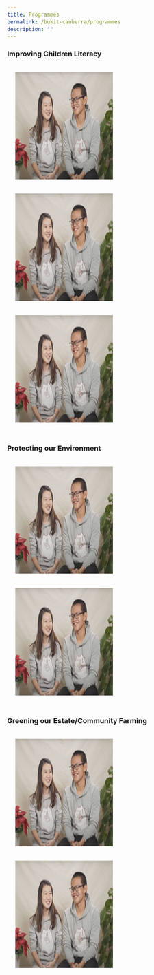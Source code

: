 ```yaml
---
title: Programmes
permalink: /bukit-canberra/programmes
description: ""
---
```

### Improving Children Literacy

<ul style="display: grid; grid-template-columns: repeat(auto-fit, minmax(228px, 1fr)); gap: 1rem; margin: 2rem 2vw; padding: 0; list-style-type: none;">
        <li>
            <div style="position: relative; display: block; height: 100%;  overflow: hidden; text-decoration: none;">
                <a href="/images/TemplatePreview.png" style="text-decoration:none;">
                    <img style="height:250px;width:228px;" src="/images/Events/Preview/01.jpg">
                    <div style="position: relative; display: flex; align-items: center; gap: 2em; padding: 1em 1em 0;">
                    </div>
                </a>
            </div>
        </li>
        <li>
            <div style="position: relative; display: block; height: 100%;  overflow: hidden; text-decoration: none;">
                <a href="/images/TemplatePreview.png" style="text-decoration:none;">
                    <img style="height:250px;width:228px;" src="/images/Events/Preview/01.jpg">
                    <div style="position: relative; display: flex; align-items: center; gap: 2em; padding: 1em 1em 0;">
                    </div>
                </a>
            </div>
        </li>
	<li>
            <div style="position: relative; display: block; height: 100%;  overflow: hidden; text-decoration: none;">
                <a href="/images/TemplatePreview.png" style="text-decoration:none;">
                    <img style="height:250px;width:228px;" src="/images/Events/Preview/01.jpg">
                    <div style="position: relative; display: flex; align-items: center; gap: 2em; padding: 1em 1em 0;">
                    </div>
                </a>
            </div>
        </li>
    </ul>

### Protecting our Environment
<ul style="display: grid; grid-template-columns: repeat(auto-fit, minmax(228px, 1fr)); gap: 1rem; margin: 2rem 2vw; padding: 0; list-style-type: none;">
        <li>
            <div style="position: relative; display: block; height: 100%;  overflow: hidden; text-decoration: none;">
                <a href="/images/TemplatePreview.png" style="text-decoration:none;">
                    <img style="height:250px;width:228px;" src="/images/Events/Preview/01.jpg">
                    <div style="position: relative; display: flex; align-items: center; gap: 2em; padding: 1em 1em 0;">
                    </div>
                </a>
            </div>
        </li>
	<li>
            <div style="position: relative; display: block; height: 100%;  overflow: hidden; text-decoration: none;">
                <a href="/images/TemplatePreview.png" style="text-decoration:none;">
                    <img style="height:250px;width:228px;" src="/images/Events/Preview/01.jpg">
                    <div style="position: relative; display: flex; align-items: center; gap: 2em; padding: 1em 1em 0;">
                    </div>
                </a>
            </div>
        </li>
    </ul>
		
### Greening our Estate/Community Farming
<ul style="display: grid; grid-template-columns: repeat(auto-fit, minmax(228px, 1fr)); gap: 1rem; margin: 2rem 2vw; padding: 0; list-style-type: none;">
        <li>
            <div style="position: relative; display: block; height: 100%;  overflow: hidden; text-decoration: none;">
                <a href="/images/TemplatePreview.png" style="text-decoration:none;">
                    <img style="height:250px;width:228px;" src="/images/Events/Preview/01.jpg">
                    <div style="position: relative; display: flex; align-items: center; gap: 2em; padding: 1em 1em 0;">
                    </div>
                </a>
            </div>
        </li>
	<li>
            <div style="position: relative; display: block; height: 100%;  overflow: hidden; text-decoration: none;">
                <a href="/images/TemplatePreview.png" style="text-decoration:none;">
                    <img style="height:250px;width:228px;" src="/images/Events/Preview/01.jpg">
                    <div style="position: relative; display: flex; align-items: center; gap: 2em; padding: 1em 1em 0;">
                    </div>
                </a>
            </div>
        </li>
    </ul>
